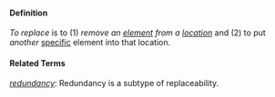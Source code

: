 #### Definition

*To replace* is to (1) *remove an [element](https://github.com/gcassel/Modular-Organization-Terminology/blob/master/terms/element.md) from a [location](https://github.com/gcassel/Modular-Organization-Terminology/blob/master/terms/locate.md)* and (2) to put *another* [specific](https://github.com/gcassel/Modular-Organization-Terminology/blob/master/terms/specific.md) element into that location.

#### Related Terms

*[redundancy](https://github.com/gcassel/Modular-Organization-Terminology/blob/master/terms/redundancy.md)*: Redundancy is a subtype of replaceability.
